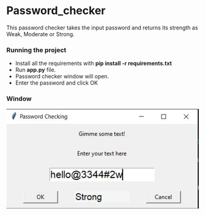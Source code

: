 # Password_checker

This password checker takes the input password and returns
its strength as Weak, Moderate or Strong.

### Running the project
- Install all the requirements with **pip install -r requirements.txt**
- Run **app.py** file.
- Password checker window will open.
- Enter the password and click OK

### Window
![image](/images/window.png)

